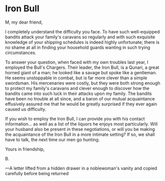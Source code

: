 <h1 class="title-sm">Iron Bull</h1>
<p>M, my dear friend,</p>

<p>I completely understand the difficulty you face. To have such well-equipped bandits attack your family's caravans so regularly and with such exquisite knowledge of your shipping schedules is indeed highly unfortunate; there is no shame at all in finding your household guards wanting in such trying circumstances.</p>

<p>To answer your question, when faced with my own troubles last year, I employed the Bull's Chargers. Their leader, the Iron Bull, is a Qunari, a great horned giant of a man; he looked like a savage but spoke like a gentleman. He seems unstoppable in combat, but is far more clever than a simple swordsman. His mercenaries were costly, but they were both strong enough to protect my family's caravans and clever enough to discover how the bandits came into such luck in their attacks upon my family. The bandits have been no trouble at all since, and a baron of our mutual acquaintance effusively assured me that he would be greatly surprised if they ever again caused us difficulty.</p>

<p>If you wish to employ the Iron Bull, I can provide you with his contact information... as well as a list of the liquors he enjoys most particularly. Will your husband also be present in these negotiations, or will you be making the acquaintance of the Iron Bull in a more intimate setting? If so, we shall have to talk, the next time our men go hunting.</p>

<p>Yours in friendship,</p>

<p>B.</p>

<p>—A letter lifted from a hidden drawer in a noblewoman's vanity and copied carefully before being returned</p>


